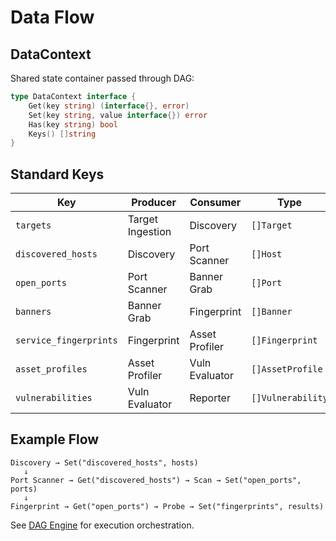 # Data Flow

## DataContext

Shared state container passed through DAG:

```go
type DataContext interface {
    Get(key string) (interface{}, error)
    Set(key string, value interface{}) error
    Has(key string) bool
    Keys() []string
}
```

## Standard Keys

| Key | Producer | Consumer | Type |
|-----|----------|----------|------|
| `targets` | Target Ingestion | Discovery | `[]Target` |
| `discovered_hosts` | Discovery | Port Scanner | `[]Host` |
| `open_ports` | Port Scanner | Banner Grab | `[]Port` |
| `banners` | Banner Grab | Fingerprint | `[]Banner` |
| `service_fingerprints` | Fingerprint | Asset Profiler | `[]Fingerprint` |
| `asset_profiles` | Asset Profiler | Vuln Evaluator | `[]AssetProfile` |
| `vulnerabilities` | Vuln Evaluator | Reporter | `[]Vulnerability` |

## Example Flow

```
Discovery → Set("discovered_hosts", hosts)
   ↓
Port Scanner → Get("discovered_hosts") → Scan → Set("open_ports", ports)
   ↓
Fingerprint → Get("open_ports") → Probe → Set("fingerprints", results)
```

See [DAG Engine](/docs/concepts/dag-engine) for execution orchestration.
